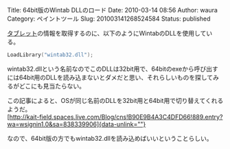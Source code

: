 Title: 64bit版のWintab DLLのロード
Date: 2010-03-14 08:56
Author: waura
Category: ペイントツール
Slug: 201003141268524584
Status: published

[タブレット](http://d.hatena.ne.jp/keyword/%A5%BF%A5%D6%A5%EC%A5%C3%A5%C8)の情報を取得するのに、以下のようにWintabのDLLを使用している。

```cpp
LoadLibrary("wintab32.dll");
```

wintab32.dllという名前なのでこのDLLは32bit用で、64bitのexeから呼び出すには64bit用のDLLを読み込まないとダメだと思い、それらしいものを探してみるがどこにも見当たらない。

この記事によると、OSが同じ名前のDLLを32bit用と64bit用で切り替えてくれるようだ。  
[http://kait-field.spaces.live.com/Blog/cns!B90E9B4A3C4DFD66!889.entry?wa=wsignin1.0&sa=838339906]{data-unlink=""}

なので、64bit版の方でもwintab32.dllを読み込めばいいということらしい。

